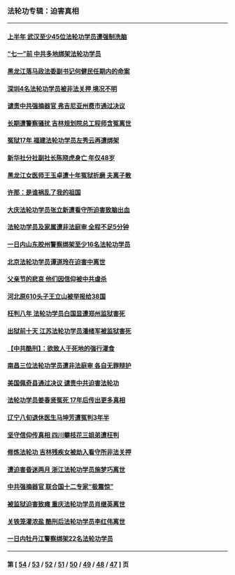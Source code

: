 ### 法轮功专辑：迫害真相
---
#### [上半年 武汉至少45位法轮功学员遭强制洗脑](../../pages/nf4379/n13047798.md) 
#### [“七一”前 中共多地绑架法轮功学员](../../pages/nf4379/n13045655.md) 
#### [黑龙江落马政法委副书记何健民任期内的命案](../../pages/nf4379/n13041837.md) 
#### [深圳4名法轮功学员被非法关押 境况不明](../../pages/nf4379/n13041685.md) 
#### [谴责中共强摘器官 弗吉尼亚州费市通过决议](../../pages/nf4379/n13040108.md) 
#### [长期遭警察骚扰 吉林规划院总工程师含冤离世](../../pages/nf4379/n13039001.md) 
#### [冤狱17年 福建法轮功学员左秀云再遭绑架](../../pages/nf4379/n13039942.md) 
#### [新华社分社副社长陈晓虎身亡 年仅48岁](../../pages/nf4379/n13039675.md) 
#### [黑龙江女医师王玉卓遭十年冤狱折磨 夫离子散](../../pages/nf4379/n13037253.md) 
#### [许那：是谁祸乱了我的祖国](../../pages/nf4379/n13037641.md) 
#### [大庆法轮功学员张立新遭看守所迫害致脑出血](../../pages/nf4379/n13036915.md) 
#### [法轮功学员及家属遭非法庭审 全程不足5分钟](../../pages/nf4379/n13035007.md) 
#### [一日内山东胶州警察绑架至少16名法轮功学员](../../pages/nf4379/n13034634.md) 
#### [北京法轮功学员谭道玲在迫害中离世](../../pages/nf4379/n13033671.md) 
#### [父亲节的悲哀 他们因信仰被中共虐杀](../../pages/nf4379/n13031547.md) 
#### [河北原610头子王立山被举报给38国](../../pages/nf4379/n13033924.md) 
#### [枉判八年 法轮功学员白国显遭郑州监狱害死](../../pages/nf4379/n13033662.md) 
#### [出狱前十天 江苏法轮功学员潘绪军被监狱害死](../../pages/nf4379/n13030988.md) 
#### [【中共酷刑】：欲致人于死地的强行灌食](../../pages/nf4379/n13029575.md) 
#### [南昌三位法轮功学员遭非法庭审 各自无罪辩护](../../pages/nf4379/n13028346.md) 
#### [美国佩奇县通过决议 谴责中共迫害法轮功](../../pages/nf4379/n13027185.md) 
#### [法轮功学员姜春贤冤死 17年后传出更多真相](../../pages/nf4379/n13026531.md) 
#### [辽宁八旬退休医生马坤芳遭冤判3年半](../../pages/nf4379/n13025809.md) 
#### [坚守信仰传真相 四川攀枝花三姐弟遭枉判](../../pages/nf4379/n13021791.md) 
#### [修炼法轮功 吉林残疾女被劫入看守所非法关押](../../pages/nf4379/n13024082.md) 
#### [遭迫害昏迷两月 浙江法轮功学员施梦巧离世](../../pages/nf4379/n13023785.md) 
#### [中共强摘器官 联合国十二专家“极震惊”](../../pages/nf4379/n13024313.md) 
#### [被监狱迫害致瘫 重庆法轮功学员肖继英离世](../../pages/nf4379/n13021610.md) 
#### [关铁笼灌浓盐 酷刑后法轮功学员李红伟离世](../../pages/nf4379/n13020931.md) 
#### [一日内牡丹江警察绑架22名法轮功学员](../../pages/nf4379/n13019320.md) 

---
#### 第 [ [54](./54.md) / [53](./53.md) / [52](./52.md) / [51](./51.md) / [50](./50.md) / [49](./49.md) / [48](./48.md) / [47](./47.md) ] 页
